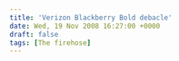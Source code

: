 ```yaml
---
title: 'Verizon Blackberry Bold debacle'
date: Wed, 19 Nov 2008 16:27:00 +0000
draft: false
tags: [The firehose]
---
```


